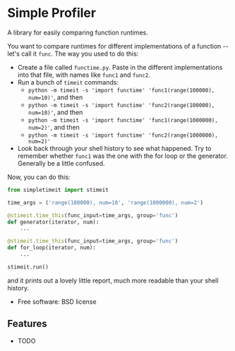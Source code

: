 # Simple Profiler

A library for easily comparing function runtimes.

You want to compare runtimes for different implementations of a function -- let's call it `func`. The way you used to do this:

- Create a file called `functime.py`. Paste in the different implementations into that file, with names like `func1` and `func2`.
- Run a bunch of `timeit` commands:
    - `python -m timeit -s 'import functime' 'func1(range(100000), num=10)'`, and then 
    - `python -m timeit -s 'import functime' 'func2(range(100000), num=10)'`, and then 
    - `python -m timeit -s 'import functime' 'func1(range(1000000), num=2)'`, and then 
    - `python -m timeit -s 'import functime' 'func2(range(1000000), num=2)'`
- Look back through your shell history to see what happened. Try to remember whether `func1` was the one with the for loop or the generator. Generally be a little confused.

Now, you can do this:

```python
from simpletimeit import stimeit

time_args = ('range(100000), num=10', 'range(1000000), num=2')

@stimeit.time_this(func_input=time_args, group='func')
def generator(iterator, num):
    ...

@stimeit.time_this(func_input=time_args, group='func')
def for_loop(iterator, num):
    ...

stimeit.run()
```

and it prints out a lovely little report, much more readable than your shell history.

* Free software: BSD license

Features
--------

* TODO
